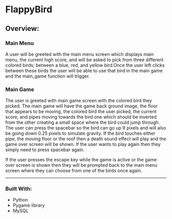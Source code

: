 <h1> FlappyBird</h1>

<h2>Overview:</h2>
<h3> Main Menu</h3>
A user will be greeted with the main menu screen which displays main menu, the current high score, and will be asked to pick from three different 
colored birds; between a blue, red, and yellow bird.Once the user left clicks between these birds the user will be able to use that bird in the 
main game and the main_game function will trigger.

<h3> Main Game</h3>

The user is greeted with main game screen with the colored bird they picked. The main game will have the game back ground image, the floor that appears
to be moving, the colored bird the user picked, the current score, and pipes moving towards the bird one which should be inverted from the other creating
a small space where the bird could jump through. The user can press the spacebar so the bird can go up 9 pixels and will also be going down 0.25 pixels to simulate
gravity. If the bird touches either pipe, the moving floor or the roof then a death sound effect will play and the game over screen will be shown. If the user
wants to play again then they simply need to press spacebar again. 

If the user presses the escape key while the game is active or the game over screen is shown then they will be prompted back to the main menu screen where they
can choose from one of the birds once again.
<hr>

<h3> Built With:</h3>
<ul>
  <li>Python</li>
  <li>Pygame library</li>
  <li>MySQL</li>
</ul>

